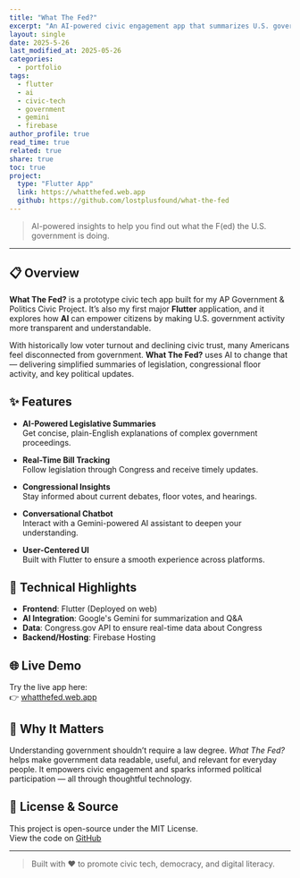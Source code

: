 ```yaml
---
title: "What The Fed?"
excerpt: "An AI-powered civic engagement app that summarizes U.S. government activity — designed to make democracy more accessible."
layout: single
date: 2025-5-26
last_modified_at: 2025-05-26
categories: 
  - portfolio
tags: 
  - flutter
  - ai 
  - civic-tech 
  - government 
  - gemini
  - firebase
author_profile: true
read_time: true
related: true
share: true
toc: true
project:
  type: "Flutter App"
  link: https://whatthefed.web.app
  github: https://github.com/lostplusfound/what-the-fed
---
```


> AI-powered insights to help you find out what the F(ed) the U.S. government is doing.

---

## 📋 Overview

**What The Fed?** is a prototype civic tech app built for my AP Government & Politics Civic Project. It’s also my first major **Flutter** application, and it explores how **AI** can empower citizens by making U.S. government activity more transparent and understandable.

With historically low voter turnout and declining civic trust, many Americans feel disconnected from government. **What The Fed?** uses AI to change that — delivering simplified summaries of legislation, congressional floor activity, and key political updates.

## ✨ Features

- **AI-Powered Legislative Summaries**  
  Get concise, plain-English explanations of complex government proceedings.

- **Real-Time Bill Tracking**  
  Follow legislation through Congress and receive timely updates.

- **Congressional Insights**  
  Stay informed about current debates, floor votes, and hearings.

- **Conversational Chatbot**  
  Interact with a Gemini-powered AI assistant to deepen your understanding.

- **User-Centered UI**  
  Built with Flutter to ensure a smooth experience across platforms.

## 🔧 Technical Highlights

- **Frontend**: Flutter (Deployed on web)
- **AI Integration**: Google's Gemini for summarization and Q&A
- **Data**: Congress.gov API to ensure real-time data about Congress
- **Backend/Hosting**: Firebase Hosting

## 🌐 Live Demo

Try the live app here:  
👉 [whatthefed.web.app](https://whatthefed.web.app)

## 🚀 Why It Matters

Understanding government shouldn’t require a law degree. _What The Fed?_ helps make government data readable, useful, and relevant for everyday people. It empowers civic engagement and sparks informed political participation — all through thoughtful technology.

## 📂 License & Source

This project is open-source under the MIT License.  
View the code on [GitHub](https://github.com/lostplusfound/what-the-fed)

---

> Built with ❤️ to promote civic tech, democracy, and digital literacy.
